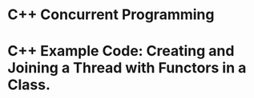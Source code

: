 # C++ Concurrent Programming
# C++ Example Code: Creating and Joining a Thread with Functors in a Class.

